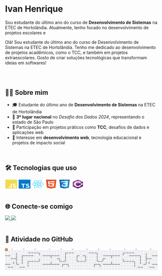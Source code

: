 # Ivan Henrique

Sou estudante do último ano do curso de **Desenvolvimento de Sistemas** na ETEC de Hortolândia. Atualmente, tenho focado no desenvolvimento de projetos escolares e 

Olá! Sou estudante do último ano do curso de Desenvolvimento de Sistemas na ETEC de Hortolândia. Tenho me dedicado ao desenvolvimento de projetos acadêmicos, como o TCC, e também em projetos extraescolares. Gosto de criar soluções tecnológicas que transformam ideias em softwares!

<br>
<br>
<h2>🧑‍💻 Sobre mim</h2>

- 🎓 Estudante do último ano de **Desenvolvimento de Sistemas** na ETEC de Hortolândia  
- 🥉 **3º lugar nacional** no *Desafio dos Dados 2024*, representando o estado de São Paulo  
- 🚀 Participação em projetos práticos como **TCC**, desafios de dados e aplicações web  
- 💼 Interesse em **desenvolvimento web**, tecnologia educacional e projetos de impacto social  

<br>
<h2>🛠️ Tecnologias que uso</h2>

<div style="display: inline_block">
  <img align="center" alt="JS" height="30" width="40" src="https://raw.githubusercontent.com/devicons/devicon/master/icons/javascript/javascript-plain.svg">
  <img align="center" alt="TS" height="30" width="40" src="https://raw.githubusercontent.com/devicons/devicon/master/icons/typescript/typescript-plain.svg">
  <img align="center" alt="React" height="30" width="40" src="https://raw.githubusercontent.com/devicons/devicon/master/icons/react/react-original.svg">
  <img align="center" alt="HTML" height="30" width="40" src="https://raw.githubusercontent.com/devicons/devicon/master/icons/html5/html5-original.svg">
  <img align="center" alt="CSS" height="30" width="40" src="https://raw.githubusercontent.com/devicons/devicon/master/icons/css3/css3-original.svg">
  <img align="center" alt="Csharp" height="30" width="40" src="https://raw.githubusercontent.com/devicons/devicon/master/icons/csharp/csharp-original.svg">
</div>
<br>
<h2>🌐 Conecte-se comigo</h2>

<div>
  <a href="https://www.linkedin.com/in/ivan-ferreira-400126299/" target="_blank">
    <img src="https://img.shields.io/badge/-LinkedIn-%230077B5?style=for-the-badge&logo=linkedin&logoColor=white">
  </a>
  <a href="mailto:ivanhrque@outlook.com" target="_blank">
    <img src="https://img.shields.io/badge/Outlook-0078D4?style=for-the-badge&logo=microsoft-outlook&logoColor=white">
  </a>
</div>
<br>
<h2>🐍 Atividade no GitHub</h2>

<picture>
  <source media="(prefers-color-scheme: dark)" srcset="https://raw.githubusercontent.com/Iwanhrq/Iwanhrq/output/pacman-contribution-graph-dark.svg">
  <source media="(prefers-color-scheme: light)" srcset="https://raw.githubusercontent.com/Iwanhrq/Iwanhrq/output/pacman-contribution-graph.svg">
  <img alt="pacman contribution graph" src="https://raw.githubusercontent.com/Iwanhrq/Iwanhrq/output/pacman-contribution-graph.svg">
</picture>
